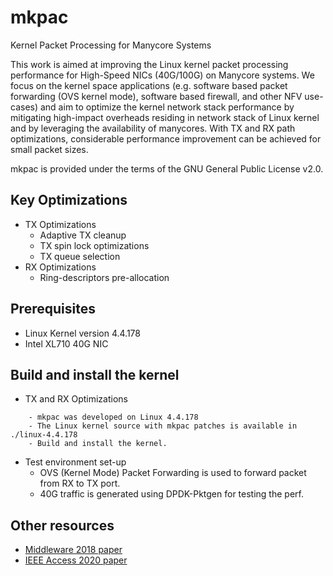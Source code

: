 # mkpac
Kernel Packet Processing for Manycore Systems

This work is aimed at improving the Linux kernel packet processing performance for High-Speed NICs (40G/100G) on Manycore systems. We focus on the kernel space applications (e.g. software based packet forwarding (OVS kernel mode), software based firewall, and other NFV use-cases) and aim to optimize the kernel network stack performance by mitigating high-impact overheads residing in network stack of Linux kernel and by leveraging the availability of manycores. With TX and RX path optimizations, considerable performance improvement can be achieved for small packet sizes.

mkpac is provided under the terms of the GNU General Public License v2.0.

## Key Optimizations
- TX Optimizations
  - Adaptive TX cleanup
  - TX spin lock optimizations
  - TX queue selection
- RX Optimizations 
  - Ring-descriptors pre-allocation

## Prerequisites
- Linux Kernel version 4.4.178
- Intel XL710 40G NIC

## Build and install the kernel
- TX and RX Optimizations
```
    - mkpac was developed on Linux 4.4.178
    - The Linux kernel source with mkpac patches is available in ./linux-4.4.178
    - Build and install the kernel.
```
- Test environment set-up
  - OVS (Kernel Mode) Packet Forwarding is used to forward packet from RX to TX port.
  - 40G traffic is generated using DPDK-Pktgen for testing the perf.
  
## Other resources
- [Middleware 2018 paper](https://dl.acm.org/doi/abs/10.1145/3284014.3284022)
- [IEEE Access 2020 paper](https://ieeexplore.ieee.org/document/9134769)
